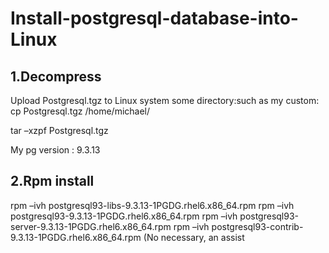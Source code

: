 # Install-postgresql-database-into-Linux

<h2>1.Decompress</h2>
<p>Upload Postgresql.tgz to Linux system some directory:such as my custom: cp Postgresql.tgz /home/michael/</p>
<p>tar –xzpf Postgresql.tgz </p>
<a>My pg version : 9.3.13</a>
<h2>2.Rpm install</h2>
rpm –ivh postgresql93-libs-9.3.13-1PGDG.rhel6.x86_64.rpm
rpm –ivh postgresql93-9.3.13-1PGDG.rhel6.x86_64.rpm
rpm –ivh postgresql93-server-9.3.13-1PGDG.rhel6.x86_64.rpm
rpm –ivh postgresql93-contrib-9.3.13-1PGDG.rhel6.x86_64.rpm (No necessary, an assist 
<p></p>
<p></p>
<p></p>






<h2><h2>
<a></a>
<p></p>
